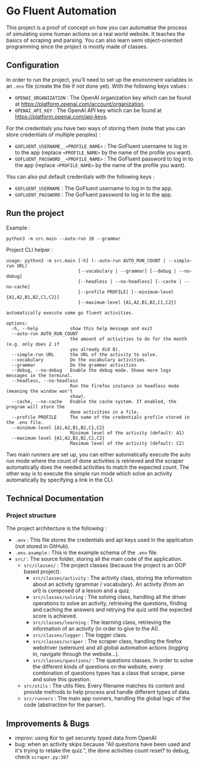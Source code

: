 # Go Fluent Automation

This project is a proof of concept on how you can automatise the process of simulating some human actions on a real
world website. It teaches the basics of scraping and parsing. You can also learn semi object-oriented programming since
the project is mostly made of classes.

## Configuration

In order to run the project, you'll need to set up the environment variables in an `.env` file (create the file if not
done yet). With the following keys
values :

- `OPENAI_ORGANIZATION` : The OpenAI organization key which can be found
  at https://platform.openai.com/account/organization.
- `OPENAI_API_KEY` : The OpenAI API key which can be found at https://platform.openai.com/api-keys.

For the credentials you have two ways of storing them (note that you can store credentials of multiple peoples) :

- `GOFLUENT_USERNAME__<PROFILE_NAME>` : The GoFluent username to log in to the app (replace `<PROFILE_NAME>` by the name
  of the profile you want).
- `GOFLUENT_PASSWORD__<PROFILE_NAME>` : The GoFluent password to log in to the app (replace `<PROFILE_NAME>` by the name
  of the profile you want).

You can also put default credentials with the following keys :

- `GOFLUENT_USERNAME` : The GoFluent username to log in to the app.
- `GOFLUENT_PASSWORD` : The GoFluent password to log in to the app.

## Run the project

Example :

```
python3 -m src.main --auto-run 10 --grammar
```

Project CLI helper :

```
usage: python3 -m src.main [-h] (--auto-run AUTO_RUN_COUNT | --simple-run URL)
                           [--vocabulary | --grammar] [--debug | --no-debug]
                           [--headless | --no-headless] [--cache | --no-cache]
                           [--profile PROFILE] [--minimum-level {A1,A2,B1,B2,C1,C2}]
                           [--maximum-level {A1,A2,B1,B2,C1,C2}]

automatically execute some go fluent activities.

options:
  -h, --help            show this help message and exit
  --auto-run AUTO_RUN_COUNT
                        the amount of activities to do for the month (e.g. only does 2 if
                        you already did 8).
  --simple-run URL      the URL of the activity to solve.
  --vocabulary          Do the vocabulary activities.
  --grammar             Do the grammar activities
  --debug, --no-debug   Enable the debug mode. Shows more logs messages in the terminal.
  --headless, --no-headless
                        Run the firefox instance in headless mode (meaning the window won't
                        show).
  --cache, --no-cache   Enable the cache system. If enabled, the program will store the
                        done activities in a file.
  --profile PROFILE     The name of the credentials profile stored in the .env file.
  --minimum-level {A1,A2,B1,B2,C1,C2}
                        Minimum level of the activity (default: A1)
  --maximum-level {A1,A2,B1,B2,C1,C2}
                        Maximum level of the activity (default: C2)
```

Two main runners are set up, you can either automatically execute the auto run mode where the count of done activities
is retrieved and the scraper automatically does the needed activities to match the expected count. The other way is to
execute the simple run mode which solve an activity automatically by specifying a link in the CLI.

## Technical Documentation

### Project structure

The project architecture is the following :

- `.env` : This file stores the credentials and api keys used in the application (not stored in GitHub).
- `.env.example` : This is the example schema of the `.env` file.
- `src/` : The source folder, storing all the main code of the application.
    - `src/classes/` : The project classes (because the project is an OOP based project).
        - `src/classes/activity` : The activity class, storing the information about an activity (grammar /
          vocabulary). An activity (from an url) is composed of a lesson and a quiz.
        - `src/classes/solving` : The solving class, handling all the driver operations to solve an activity, retrieving
          the questions, finding and caching the answers and retrying the quiz until the expected score is achieved.
        - `src/classes/learning` : The learning class, retrieving the information of an activity (in order to give to
          the AI).
        - `src/classes/logger` : The logger class.
        - `src/classes/scraper` : The scraper class, handling the firefox webdriver (selenium) and all global automation
          actions (logging in, navigate through the website...).
        - `src/classes/questions/` : The questions classes. In order to solve the different kinds of questions on the
          website, every combination of questions types has a class that scrape, parse and solve this question.
    - `src/utils` : The utils files. Every filename matches its content and provide methods to help process and handle
      different types of data.
    - `src/runners` : The main app runners, handling the global logic of the code (abstraction for the parser).

## Improvements & Bugs

- improv: using Kor to get securely typed data from OpenAI
- bug: when an activity skips because "All questions have been used and it's trying to retake the quiz.", the done activities count reset? to debug, check `scraper.py:387`